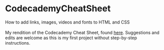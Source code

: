 # CodecademyCheatSheet
How to add links, images, videos and fonts to HTML and CSS<br><br>
My rendition of the Codecademy Cheat Sheet, found <a href="https://www.codecademy.com/paths/front-end-engineer-career-path/tracks/fecp-web-development-fundamentals/modules/fecp-challenge-project-build-your-own-cheat-sheet/projects/independent-project-html-documentation">here</a>. Suggestions and edits are welcome as this is my first project without step-by-step instructions.
